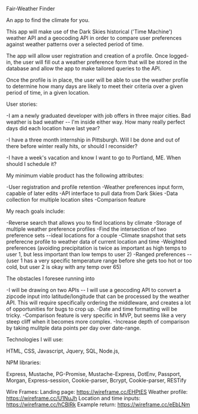 Fair-Weather Finder

An app to find the climate for you.

This app will make use of the Dark Skies historical ('Time Machine') weather API and a geocoding API in order to compare user preferences against weather patterns over a selected period of time.

The app will allow user registration and creation of a profile.  Once logged-in, the user will fill out a weather preference form that will be stored in the database and allow the app to make tailored queries to the API.

Once the profile is in place, the user will be able to use the weather profile to determine how many days are likely to meet their criteria over a given period of time, in a given location.

User stories:

-I am a newly graduated developer with job offers in three major cities.  Bad weather is bad weather -- I'm inside either way.  How many really perfect days did each location have last year?

-I have a three month internship in Pittsburgh.  Will I be done and out of there before winter really hits, or should I reconsider?

-I have a week's vacation and know I want to go to Portland, ME.  When should I schedule it?

My minimum viable product has the following attributes:

-User registration and profile retention
-Weather preferences input form, capable of later edits
-API interface to pull data from Dark Skies
-Data collection for multiple location sites
-Comparison feature

My reach goals include:

-Reverse search that allows you to find locations by climate
-Storage of multiple weather preference profiles
-Find the intersection of two preference sets --ideal locations for a couple
-Climate snapshot that sets preferecne profile to weather data of current location and time
-Weighted preferences (avoiding precipitation is twice as important as high temps to user 1, but less important than low temps to user 2)
-Ranged preferences -- (user 1 has a very specific temperature range before she gets too hot or too cold, but user 2 is okay with any temp over 65)

The obstacles I foresee running into

-I will be drawing on two APIs -- I will use a geocoding API to convert a zipcode input into latitude/longitude that can be processed by the weather API.  This will require specifically ordering the middleware, and creates a lot of opportunities for bugs to crop up.
-Date and time formatting will be tricky.
-Comparison feature is very specific in MVP, but seems like a very steep cliff when  it becomes more complex.
-Increase depth of comparison by taking mulitple data points per day over date-range.

Technologies I will use:

HTML,
CSS,
Javascript,
Jquery,
SQL,
Node.js,

NPM libraries:

Express,
Mustache,
PG-Promise,
Mustache-Express,
DotEnv,
Passport,
Morgan,
Express-session,
Cookie-parser,
Bcrypt,
Cookie-parser,
RESTify

Wire Frames:
Landing page: https://wireframe.cc/EHPtES
Weather profile: https://wireframe.cc/U1NuJh
Location and time inputs: https://wireframe.cc/hCBlRk
Example return: https://wireframe.cc/eEbLNm

